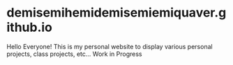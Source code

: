 # demisemihemidemisemiemiquaver.github.io

Hello Everyone! This is my personal website to display various personal projects, class projects, etc... Work in Progress

